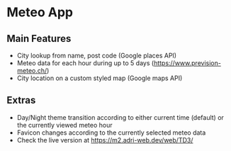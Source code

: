 # Meteo App

## Main Features

- City lookup from name, post code (Google places API)
- Meteo data for each hour during up to 5 days (https://www.prevision-meteo.ch/)
- City location on a custom styled map (Google maps API)

## Extras

- Day/Night theme transition according to either current time (default) or the currently viewed meteo hour
- Favicon changes according to the currently selected meteo data
- Check the live version at https://m2.adri-web.dev/web/TD3/